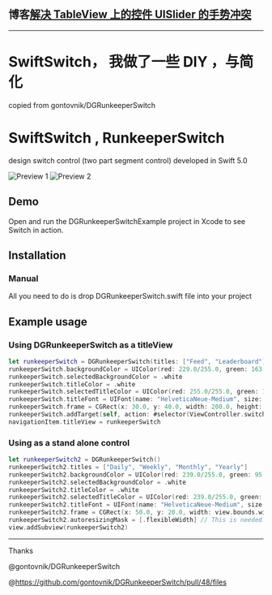 


## 博客[解决 TableView 上的控件 UISlider 的手势冲突](https://zhuanlan.zhihu.com/p/136416804)


<hr>


# SwiftSwitch， 我做了一些 DIY ，与简化


copied from gontovnik/DGRunkeeperSwitch



# SwiftSwitch , RunkeeperSwitch
design switch control (two part segment control) developed in Swift 5.0

![Preview 1](https://raw.githubusercontent.com/gontovnik/DGRunkeeperSwitch/master/DGRunkeeperSwitch.png)
![Preview 2](https://raw.githubusercontent.com/gontovnik/DGRunkeeperSwitch/master/DGRunkeeperSwitch.gif)


## Demo

Open and run the DGRunkeeperSwitchExample project in Xcode to see Switch in action.

## Installation

### Manual

All you need to do is drop DGRunkeeperSwitch.swift file into your project



## Example usage
### Using DGRunkeeperSwitch as a titleView
``` swift
let runkeeperSwitch = DGRunkeeperSwitch(titles: ["Feed", "Leaderboard"])
runkeeperSwitch.backgroundColor = UIColor(red: 229.0/255.0, green: 163.0/255.0, blue: 48.0/255.0, alpha: 1.0)
runkeeperSwitch.selectedBackgroundColor = .white
runkeeperSwitch.titleColor = .white
runkeeperSwitch.selectedTitleColor = UIColor(red: 255.0/255.0, green: 196.0/255.0, blue: 92.0/255.0, alpha: 1.0)
runkeeperSwitch.titleFont = UIFont(name: "HelveticaNeue-Medium", size: 13.0)
runkeeperSwitch.frame = CGRect(x: 30.0, y: 40.0, width: 200.0, height: 30.0)
runkeeperSwitch.addTarget(self, action: #selector(ViewController.switchValueDidChange(sender:)), for: .valueChanged)
navigationItem.titleView = runkeeperSwitch
```

### Using as a stand alone control
``` swift
let runkeeperSwitch2 = DGRunkeeperSwitch()
runkeeperSwitch2.titles = ["Daily", "Weekly", "Monthly", "Yearly"]
runkeeperSwitch2.backgroundColor = UIColor(red: 239.0/255.0, green: 95.0/255.0, blue: 49.0/255.0, alpha: 1.0)
runkeeperSwitch2.selectedBackgroundColor = .white
runkeeperSwitch2.titleColor = .white
runkeeperSwitch2.selectedTitleColor = UIColor(red: 239.0/255.0, green: 95.0/255.0, blue: 49.0/255.0, alpha: 1.0)
runkeeperSwitch2.titleFont = UIFont(name: "HelveticaNeue-Medium", size: 13.0)
runkeeperSwitch2.frame = CGRect(x: 50.0, y: 20.0, width: view.bounds.width - 100.0, height: 30.0)
runkeeperSwitch2.autoresizingMask = [.flexibleWidth] // This is needed if you want the control to resize
view.addSubview(runkeeperSwitch2)
```



<hr>


Thanks 

@gontovnik/DGRunkeeperSwitch

@https://github.com/gontovnik/DGRunkeeperSwitch/pull/48/files